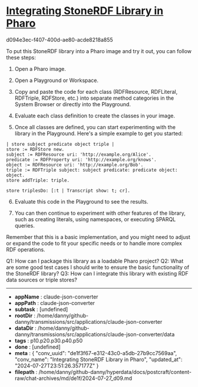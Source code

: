 # [Integrating StoneRDF Library in Pharo](https://claude.ai/chat/de1f3f67-e312-43c0-a5db-27b9cc7569aa)

d094e3ec-f407-400d-ae80-acde8218a855

 To put this StoneRDF library into a Pharo image and try it out, you can follow these steps:

1. Open a Pharo image.

2. Open a Playground or Workspace.

3. Copy and paste the code for each class (RDFResource, RDFLiteral, RDFTriple, RDFStore, etc.) into separate method categories in the System Browser or directly into the Playground.

4. Evaluate each class definition to create the classes in your image.

5. Once all classes are defined, you can start experimenting with the library in the Playground. Here's a simple example to get you started:

```smalltalk
| store subject predicate object triple |
store := RDFStore new.
subject := RDFResource uri: 'http://example.org/Alice'.
predicate := RDFProperty uri: 'http://example.org/knows'.
object := RDFResource uri: 'http://example.org/Bob'.
triple := RDFTriple subject: subject predicate: predicate object: object.
store addTriple: triple.

store triplesDo: [:t | Transcript show: t; cr].
```

6. Evaluate this code in the Playground to see the results.

7. You can then continue to experiment with other features of the library, such as creating literals, using namespaces, or executing SPARQL queries.

Remember that this is a basic implementation, and you might need to adjust or expand the code to fit your specific needs or to handle more complex RDF operations.

Q1: How can I package this library as a loadable Pharo project?
Q2: What are some good test cases I should write to ensure the basic functionality of the StoneRDF library?
Q3: How can I integrate this library with existing RDF data sources or triple stores?

---

* **appName** : claude-json-converter
* **appPath** : claude-json-converter
* **subtask** : [undefined]
* **rootDir** : /home/danny/github-danny/transmissions/src/applications/claude-json-converter
* **dataDir** : /home/danny/github-danny/transmissions/src/applications/claude-json-converter/data
* **tags** : p10.p20.p30.p40.p50
* **done** : [undefined]
* **meta** : {
  "conv_uuid": "de1f3f67-e312-43c0-a5db-27b9cc7569aa",
  "conv_name": "Integrating StoneRDF Library in Pharo",
  "updated_at": "2024-07-27T23:51:26.357177Z"
}
* **filepath** : /home/danny/github-danny/hyperdata/docs/postcraft/content-raw/chat-archives/md/de1f/2024-07-27_d09.md